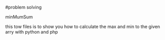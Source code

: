 #problem solving 

minMumSum
 
this tow files is to show you how to calculate the max and min to the given arry with python and php


